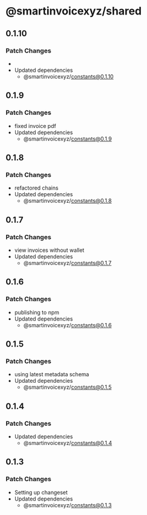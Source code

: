 # @smartinvoicexyz/shared

## 0.1.10

### Patch Changes

-
- Updated dependencies
  - @smartinvoicexyz/constants@0.1.10

## 0.1.9

### Patch Changes

- fixed invoice pdf
- Updated dependencies
  - @smartinvoicexyz/constants@0.1.9

## 0.1.8

### Patch Changes

- refactored chains
- Updated dependencies
  - @smartinvoicexyz/constants@0.1.8

## 0.1.7

### Patch Changes

- view invoices without wallet
- Updated dependencies
  - @smartinvoicexyz/constants@0.1.7

## 0.1.6

### Patch Changes

- publishing to npm
- Updated dependencies
  - @smartinvoicexyz/constants@0.1.6

## 0.1.5

### Patch Changes

- using latest metadata schema
- Updated dependencies
  - @smartinvoicexyz/constants@0.1.5

## 0.1.4

### Patch Changes

- Updated dependencies
  - @smartinvoicexyz/constants@0.1.4

## 0.1.3

### Patch Changes

- Setting up changeset
- Updated dependencies
  - @smartinvoicexyz/constants@0.1.3
